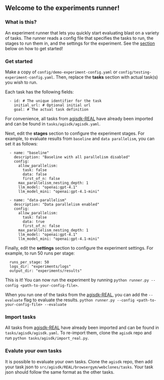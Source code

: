 ## Welcome to the experiments runner!

### What is this?
An experiment runner that lets you quickly start evaluating blast on a variety of tasks. The runner reads a config file that specifies the tasks to run, the stages to run them in, and the settings for the experiment. See the [section](#get-started) below on how to get started!

### Get started
Make a copy of `config/demo-experiment-config.yaml` or `config/testing-experiment-config.yaml`. Then, replace the **tasks** section with actual task(s) you wish to run. 

Each task has the following fields:
```
  - id: # The unique identifier for the task
    initial_url: # Optional initial url
    goal: # The actual task definition
```
For convenience, all tasks from [agisdk-REAL](https://github.com/agi-inc/agisdk/tree/main/src/agisdk/REAL/browsergym/webclones/tasks) have already been imported and can be found in `tasks/agisdk/agisdk.yaml`.

Next, edit the **stages** section to configure the experiment stages. For example, to evaluate results from `baseline` and `data parallelism`, you can set it as follows:
```
  - name: "baseline"
    description: "Baseline with all parallelism disabled"
    config:
      allow_parallelism:
        task: false
        data: false
        first_of_n: false
      max_parallelism_nesting_depth: 1
      llm_model: "openai:gpt-4.1"
      llm_model_mini: "openai:gpt-4.1-mini"
  
  - name: "data-parallelism"
    description: "Data parallelism enabled"
    config:
      allow_parallelism:
        task: false
        data: true
        first_of_n: false
      max_parallelism_nesting_depth: 1
      llm_model: "openai:gpt-4.1"
      llm_model_mini: "openai:gpt-4.1-mini"
```

Finally, edit the **settings** section to configure the experiment settings. For example, to run 50 runs per stage:
```
  runs_per_stage: 50
  logs_dir: "experiments/logs"
  output_dir: "experiments/results"
```

This is it! You can now run the experiment by running `python runner.py --config <path-to-your-config-file>`. 

When you run one of the tasks from the [agisdk-REAL](https://github.com/agi-inc/agisdk/tree/main/src/agisdk/REAL/browsergym/webclones/tasks), you can add the `--evaluate` flag to evaluate the results. `python runner.py --config <path-to-your-config-file> --evaluate`

### Import tasks
All tasks from [agisdk-REAL](https://github.com/agi-inc/agisdk/tree/main/src/agisdk/REAL/browsergym/webclones/tasks) have already been imported and can be found in `tasks/agisdk/agisdk.yaml`. To re-import them, clone the `agisdk` repo and run `python tasks/agisdk/import_real.py`.

### Evalute your own tasks
It is possible to evaluate your own tasks. Clone the `agisdk` repo, then add your task json to `src/agisdk/REAL/browsergym/webclones/tasks`. Your task json should follow the same format as the other tasks.